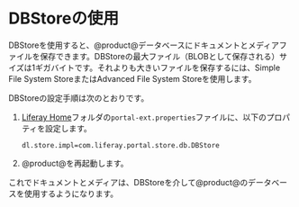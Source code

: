 # DBStoreの使用[](id=using-the-dbstore)

DBStoreを使用すると、@product@データベースにドキュメントとメディアファイルを保存できます。DBStoreの最大ファイル（BLOBとして保存される）サイズは1ギガバイトです。それよりも大きいファイルを保存するには、Simple File System StoreまたはAdvanced File System Storeを使用します。

DBStoreの設定手順は次のとおりです。

1. [Liferay Home](/discover/deployment/-/knowledge_base/7-1/installing-liferay#liferay-home)フォルダの`portal-ext.properties`ファイルに、以下のプロパティを設定します。

       dl.store.impl=com.liferay.portal.store.db.DBStore
   
2. @product@を再起動します。

これでドキュメントとメディアは、DBStoreを介して@product@のデータベースを使用するようになります。
